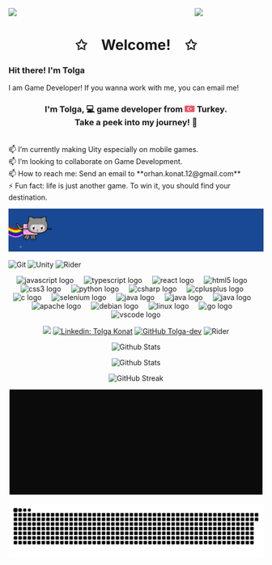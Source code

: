 <img align="left" src="https://user-images.githubusercontent.com/65187002/144930161-2f783401-8d27-4fdf-a2f7-cc0ba32f1f1f.gif" width="27%" style="display:inline;"><img align="right" src="https://user-images.githubusercontent.com/65187002/144930161-2f783401-8d27-4fdf-a2f7-cc0ba32f1f1f.gif" width="27%" style="display:inline;">
<br>


<p align="center">
  <h1 align="center">✩&emsp;Welcome!&emsp;✩</h1>
</p>


### Hit there! I'm Tolga
I am Game Developer! If you wanna work with me, you can email me!
<p align="center">
  <h3 align="center"> I'm Tolga, 💻 game developer from <img src="https://raw.githubusercontent.com/krzysztofrewak/flat-flags-iconset/master/flags/tr.png" width="20"/> <b> Turkey.</b> <br> Take a peek into my journey! 🚀 </h3></p>
<br>

<div>
📫 I’m currently making Uity especially on mobile games. <br>
📫 I’m looking to collaborate on Game Development.<br>
📫 How to reach me: Send an email to **orhan.konat.12@gmail.com** <br>
⚡ Fun fact: life is just another game. To win it, you should find your destination.<br>
</div>

![Happy Gif](gitGif.gif)


![Git][git-shield]
![Unity][unity-shield]
![Rider][rider-shield]


<div align="middle">
  <img src="https://cdn.jsdelivr.net/gh/devicons/devicon/icons/javascript/javascript-original.svg" height="30" alt="javascript logo" />
  <img width="12" />
  <img src="https://cdn.jsdelivr.net/gh/devicons/devicon/icons/typescript/typescript-original.svg" height="30" alt="typescript logo" />
  <img width="12" />
  <img src="https://cdn.jsdelivr.net/gh/devicons/devicon/icons/react/react-original.svg" height="30" alt="react logo" />
  <img width="12" />
  <img src="https://cdn.jsdelivr.net/gh/devicons/devicon/icons/html5/html5-original.svg" height="30" alt="html5 logo" />
  <img width="12" />
  <img src="https://cdn.jsdelivr.net/gh/devicons/devicon/icons/css3/css3-original.svg" height="30" alt="css3 logo" />
  <img width="12" />
  <img src="https://cdn.jsdelivr.net/gh/devicons/devicon/icons/python/python-original.svg" height="30" alt="python logo" />
  <img width="12" />
  <img src="https://cdn.jsdelivr.net/gh/devicons/devicon/icons/csharp/csharp-original.svg" height="30" alt="csharp logo" />
  <img width="12" />
  <img src="https://cdn.jsdelivr.net/gh/devicons/devicon/icons/cplusplus/cplusplus-original.svg" height="30" alt="cplusplus logo" />
  <img width="12" />
  <img src="https://cdn.jsdelivr.net/gh/devicons/devicon/icons/c/c-original.svg" height="30" alt="c logo" />
  <img width="12" />
  <img src="https://cdn.jsdelivr.net/gh/devicons/devicon@latest/icons/selenium/selenium-original.svg"  height="30" alt="selenium logo" />
  <img width="12" />
  <img src="https://cdn.jsdelivr.net/gh/devicons/devicon/icons/java/java-original.svg" height="30" alt="java logo" />
  <img width="12" />
  <img src="https://cdn.jsdelivr.net/gh/devicons/devicon@latest/icons/php/php-original.svg" height="30" alt="java logo"/>
  <img width="12" />
  <img src="https://cdn.jsdelivr.net/gh/devicons/devicon@latest/icons/docker/docker-original.svg" height="30" alt="java logo"/>

  <img width="12" />
  <img src="https://cdn.jsdelivr.net/gh/devicons/devicon@latest/icons/apache/apache-original.svg" height="30" width="30" alt="apache logo" />
  <img width="12" />
  <img src="https://cdn.jsdelivr.net/gh/devicons/devicon@latest/icons/debian/debian-original.svg" height="30" width="30" alt="debian logo" />
  <img width="12" />
  <img src="https://cdn.jsdelivr.net/gh/devicons/devicon@latest/icons/linux/linux-original.svg" height="30" width="30" alt="linux logo" />
  <img width="12" />
  <img src="https://cdn.jsdelivr.net/gh/devicons/devicon@latest/icons/go/go-original.svg" height="30" width="30" alt="go logo" />
  <img width="12" />
  <img src="https://cdn.jsdelivr.net/gh/devicons/devicon@latest/icons/vscode/vscode-original.svg" height="30" width="30" alt="vscode logo" />
          
</div>


<div align="middle">

<img id="preview" src="https://komarev.com/ghpvc/?username=Tolga-dev&color=brightgreen"> [![Linkedin: Tolga Konat](https://img.shields.io/badge/-Let'sConnect-blue?style=flat-square&logo=Linkedin&logoColor=white&link=https://www.linkedin.com/in/tolga-konat-108526223/)](https://www.linkedin.com/in/tolga-konat-108526223/) [![GitHub Tolga-dev](https://img.shields.io/github/followers/Tolga-dev?label=follow&style=social)](https://github.com/Tolga-dev)
![Rider][star-shield] 


![Github Stats](https://github-readme-stats.vercel.app/api?username=Tolga-dev&count_private=true&show_icons=true&include_all_commits=true) 

![Github Stats](https://github-readme-stats.vercel.app/api/top-langs/?username=Tolga-dev&layout=compact&langs_count=10&theme=radical)

![GitHub Streak](https://github-readme-streak-stats.herokuapp.com/?user=Tolga-dev&theme=radical&background=282828) 

![Happy Gif](fix.gif)


</div>

[git-shield]: https://img.shields.io/badge/GIT-E44C30?style=for-the-badge&logo=git&logoColor=white
[unity-shield]: https://img.shields.io/badge/Unity-100000?style=for-the-badge&logo=unity&logoColor=white
[rider-shield]: https://img.shields.io/badge/Rider-000000?style=for-the-badge&logo=Rider&logoColor=white
[star-shield]: https://img.shields.io/github/stars/Tolga-dev?style=social
[stats-shield]: https://github-readme-stats.vercel.app/api/top-langs/?username=Tolga-dev&theme=blue-green

![snake gif](https://github.com/Tolga-dev/Tolga-dev/blob/output/github-snake.svg) 
